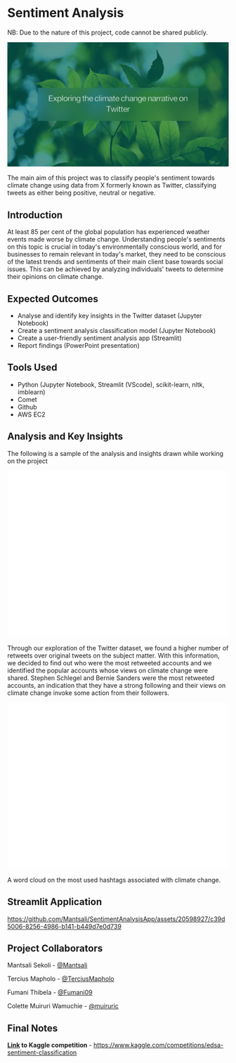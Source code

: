 # Sentiment Analysis

NB: Due to the nature of this project, code cannot be shared publicly.

![Project Thumbnail](/sentiment_analysis.png "Project Thumbnail")

The main aim of this project was to classify people's sentiment towards climate change using data from X formerly known as Twitter, classifying tweets as either being positive, neutral or negative.

## Introduction

At least 85 per cent of the global population has experienced weather events made worse by climate change. Understanding people's sentiments on this topic is crucial in today's environmentally conscious world, and for businesses to remain relevant in today's market, they need to be conscious of the latest trends and sentiments of their main client base towards social issues. This can be achieved by analyzing individuals' tweets to determine their opinions on climate change.

## Expected Outcomes

- Analyse and identify key insights in the Twitter dataset (Jupyter Notebook)
- Create a sentiment analysis classification model (Jupyter Notebook)
- Create a user-friendly sentiment analysis app (Streamlit)
- Report findings (PowerPoint presentation)

## Tools Used

- Python (Jupyter Notebook, Streamlit (VScode), scikit-learn, nltk, imblearn)
- Comet
- Github
- AWS EC2

## Analysis and Key Insights

The following is a sample of the analysis and insights drawn while working on the project

![Project graph](/graph.png "Project graph")

Through our exploration of the Twitter dataset, we found a higher number of retweets over original tweets on the subject matter. With this information, we decided to find out who were the most retweeted accounts and we identified the popular accounts whose views on climate change were shared. Stephen Schlegel and Bernie Sanders were the most retweeted accounts, an indication that they have a strong following and their views on climate change invoke some action from their followers.

![Project graph](/wordcloud.png "Project graph")

A word cloud on the most used hashtags associated with climate change.

## Streamlit Application


https://github.com/Mantsali/SentimentAnalysisApp/assets/20598927/c39d5006-8256-4986-b141-b449d7e0d739


## Project Collaborators

Mantsali Sekoli -
[@Mantsali](https://github.com/Mantsali)

Tercius Mapholo -
[@TerciusMapholo](https://github.com/TerciusMapholo)

Fumani Thibela -
[@Fumani09](https://github.com/Fumani09)

Colette Muiruri Wamuchie -
[@muiruric](https://github.com/muiruric)

## Final Notes

**[Link](https://www.kaggle.com/competitions/edsa-sentiment-classification) to Kaggle competition** - https://www.kaggle.com/competitions/edsa-sentiment-classification
